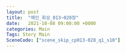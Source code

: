 ```yaml
---
layout: post
title:  "메인_회상_013~028장"
date:   2021-10-08 09:00:00 +0000
categories: Main
Tags: Story Main
SceneCode: ["scene_skip_cp013-028_q1_s10"]
---
```

